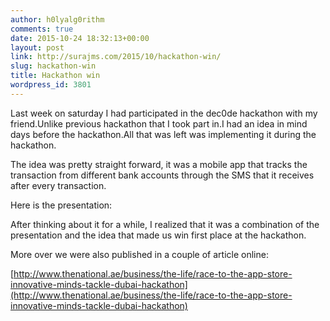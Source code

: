 ```yaml
---
author: h0lyalg0rithm
comments: true
date: 2015-10-24 18:32:13+00:00
layout: post
link: http://surajms.com/2015/10/hackathon-win/
slug: hackathon-win
title: Hackathon win
wordpress_id: 3801
---
```


Last week on saturday I had participated in the dec0de hackathon with my friend.Unlike previous hackathon that I took part in.I had an idea in mind days before the hackathon.All that was left was implementing it during the hackathon.

The idea was pretty straight forward, it was a mobile app that tracks the transaction from different bank accounts through the SMS that it receives after every transaction.

Here is the presentation:


After thinking about it for a while, I realized that it was a combination of the presentation and the idea that made us win first place at the hackathon.



More over we were also published in a couple of article online:

[http://www.thenational.ae/business/the-life/race-to-the-app-store-innovative-minds-tackle-dubai-hackathon](http://www.thenational.ae/business/the-life/race-to-the-app-store-innovative-minds-tackle-dubai-hackathon)

